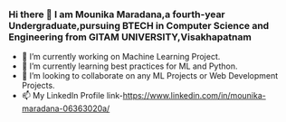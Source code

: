 ### Hi there 👋 I am Mounika Maradana,a fourth-year Undergraduate,pursuing BTECH in Computer Science and Engineering from GITAM UNIVERSITY,Visakhapatnam

- 🔭 I’m currently working on Machine Learning Project.
- 🌱 I’m currently learning best practices for ML and Python.
- 👯 I’m looking to collaborate on any  ML Projects or Web Development Projects.
- 📫 My LinkedIn Profile link-https://www.linkedin.com/in/mounika-maradana-06363020a/
